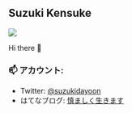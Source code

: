 ## Suzuki Kensuke

<img src="https://img.shields.io/badge/open%20issues-2147483647-green"/>

Hi there 👋

### 📫 アカウント:
- Twitter: [@suzukidayoon](https://twitter.com/suzukidayoon)
- はてなブログ: [慎ましく生きます](https://szk18.hatenadiary.jp/)

<!--
**szk18/szk18** is a ✨ _special_ ✨ repository because its `README.md` (this file) appears on your GitHub profile.

Here are some ideas to get you started:

- 🔭 I’m currently working on ...
- 🌱 I’m currently learning ...
- 👯 I’m looking to collaborate on ...
- 🤔 I’m looking for help with ...
- 💬 Ask me about ...
- 📫 How to reach me: ...
- 😄 Pronouns: ...
- ⚡ Fun fact: ...
-->
